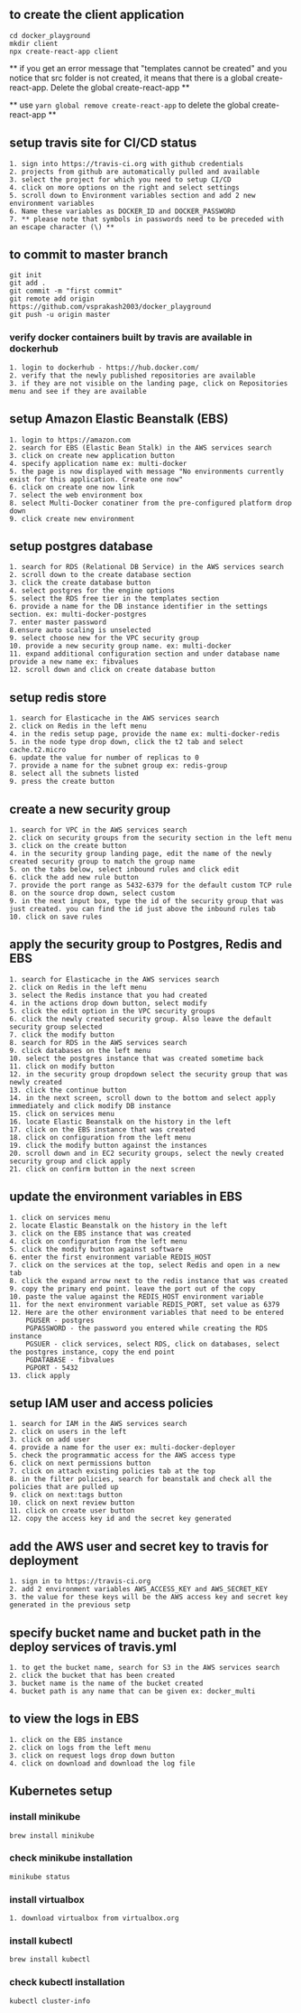 ## to create the client application
```
cd docker_playground
mkdir client
npx create-react-app client
```
** if you get an error message that "templates cannot be created" and you notice that src folder is not created, it means that there is a global create-react-app. Delete the global create-react-app **

** use `yarn global remove create-react-app` to delete the global create-react-app **

## setup travis site for CI/CD status
```
1. sign into https://travis-ci.org with github credentials
2. projects from github are automatically pulled and available
3. select the project for which you need to setup CI/CD
4. click on more options on the right and select settings
5. scroll down to Environment variables section and add 2 new environment variables
6. Name these variables as DOCKER_ID and DOCKER_PASSWORD
7. ** please note that symbols in passwords need to be preceded with an escape character (\) **
```

## to commit to master branch
```git commands
git init
git add .
git commit -m "first commit"
git remote add origin https://github.com/vsprakash2003/docker_playground
git push -u origin master
```

### verify docker containers built by travis are available in dockerhub
```
1. login to dockerhub - https://hub.docker.com/
2. verify that the newly published repositories are available
3. if they are not visible on the landing page, click on Repositories menu and see if they are available
```

## setup Amazon Elastic Beanstalk (EBS)
```
1. login to https://amazon.com
2. search for EBS (Elastic Bean Stalk) in the AWS services search
3. click on create new application button
4. specify application name ex: multi-docker
5. the page is now displayed with message "No environments currently exist for this application. Create one now"
6. click on create one now link
7. select the web environment box
8. select Multi-Docker conatiner from the pre-configured platform drop down
9. click create new environment
```

## setup postgres database
```
1. search for RDS (Relational DB Service) in the AWS services search
2. scroll down to the create database section
3. click the create database button
4. select postgres for the engine options
5. select the RDS free tier in the templates section
6. provide a name for the DB instance identifier in the settings section. ex: multi-docker-postgres
7. enter master password
8.ensure auto scaling is unselected
9. select choose new for the VPC security group
10. provide a new security group name. ex: multi-docker
11. expand additional configuration section and under database name provide a new name ex: fibvalues
12. scroll down and click on create database button
```

## setup redis store
```
1. search for Elasticache in the AWS services search
2. click on Redis in the left menu
4. in the redis setup page, provide the name ex: multi-docker-redis
5. in the node type drop down, click the t2 tab and select cache.t2.micro
6. update the value for number of replicas to 0
7. provide a name for the subnet group ex: redis-group
8. select all the subnets listed
9. press the create button
```

## create a new security group
```
1. search for VPC in the AWS services search
2. click on security groups from the security section in the left menu 
3. click on the create button
4. in the security group landing page, edit the name of the newly created security group to match the group name
5. on the tabs below, select inbound rules and click edit
6. click the add new rule button
7. provide the port range as 5432-6379 for the default custom TCP rule
8. on the source drop down, select custom 
9. in the next input box, type the id of the security group that was just created. you can find the id just above the inbound rules tab
10. click on save rules
```

## apply the security group to Postgres, Redis and EBS
```
1. search for Elasticache in the AWS services search
2. click on Redis in the left menu
3. select the Redis instance that you had created
4. in the actions drop down button, select modify
5. click the edit option in the VPC security groups
6. click the newly created security group. Also leave the default security group selected
7. click the modify button
8. search for RDS in the AWS services search
9. click databases on the left menu
10. select the postgres instance that was created sometime back
11. click on modify button
12. in the security group dropdown select the security group that was newly created
13. click the continue button
14. in the next screen, scroll down to the bottom and select apply immediately and click modify DB instance
15. click on services menu
16. locate Elastic Beanstalk on the history in the left
17. click on the EBS instance that was created
18. click on configuration from the left menu
19. click the modify button against the instances
20. scroll down and in EC2 security groups, select the newly created security group and click apply
21. click on confirm button in the next screen
```

## update the environment variables in EBS
```
1. click on services menu
2. locate Elastic Beanstalk on the history in the left
3. click on the EBS instance that was created
4. click on configuration from the left menu
5. click the modify button against software
6. enter the first environment variable REDIS_HOST
7. click on the services at the top, select Redis and open in a new tab
8. click the expand arrow next to the redis instance that was created
9. copy the primary end point. leave the port out of the copy
10. paste the value against the REDIS_HOST environment variable
11. for the next environment variable REDIS_PORT, set value as 6379
12. Here are the other environment variables that need to be entered
    PGUSER - postgres
    PGPASSWORD - the password you entered while creating the RDS instance
    PGSUER - click services, select RDS, click on databases, select the postgres instance, copy the end point
    PGDATABASE - fibvalues
    PGPORT - 5432
13. click apply
```

## setup IAM user and access policies
```
1. search for IAM in the AWS services search
2. click on users in the left
3. click on add user
4. provide a name for the user ex: multi-docker-deployer
5. check the programmatic access for the AWS access type
6. click on next permissions button
7. click on attach existing policies tab at the top
8. in the filter policies, search for beanstalk and check all the policies that are pulled up
9. click on next:tags button
10. click on next review button
11. click on create user button
12. copy the access key id and the secret key generated
```

## add the AWS user and secret key to travis for deployment
```
1. sign in to https://travis-ci.org
2. add 2 environment variables AWS_ACCESS_KEY and AWS_SECRET_KEY
3. the value for these keys will be the AWS access key and secret key generated in the previous setp
```

## specify bucket name and bucket path in the deploy services of travis.yml
```
1. to get the bucket name, search for S3 in the AWS services search
2. click the bucket that has been created
3. bucket name is the name of the bucket created
4. bucket path is any name that can be given ex: docker_multi
```

## to view the logs in EBS
```
1. click on the EBS instance
2. click on logs from the left menu
3. click on request logs drop down button
4. click on download and download the log file
```

## Kubernetes setup
### install minikube
`brew install minikube`

### check minikube installation
`minikube status`

### install virtualbox
```
1. download virtualbox from virtualbox.org
```

### install kubectl
`brew install kubectl`

### check kubectl installation
`kubectl cluster-info`